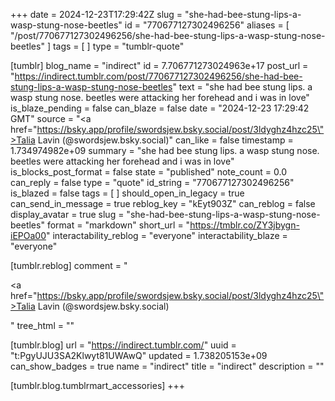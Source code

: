 +++
date = 2024-12-23T17:29:42Z
slug = "she-had-bee-stung-lips-a-wasp-stung-nose-beetles"
id = "770677127302496256"
aliases = [ "/post/770677127302496256/she-had-bee-stung-lips-a-wasp-stung-nose-beetles" ]
tags = [ ]
type = "tumblr-quote"

[tumblr]
blog_name = "indirect"
id = 7.706771273024963e+17
post_url = "https://indirect.tumblr.com/post/770677127302496256/she-had-bee-stung-lips-a-wasp-stung-nose-beetles"
text = "she had bee stung lips. a wasp stung nose. beetles were attacking her forehead and i was in love"
is_blaze_pending = false
can_blaze = false
date = "2024-12-23 17:29:42 GMT"
source = "<a href=\"https://bsky.app/profile/swordsjew.bsky.social/post/3ldyghz4hzc25\">Talia Lavin (@swordsjew.bsky.social)</a>"
can_like = false
timestamp = 1.734974982e+09
summary = "she had bee stung lips. a wasp stung nose. beetles were attacking her forehead and i was in love"
is_blocks_post_format = false
state = "published"
note_count = 0.0
can_reply = false
type = "quote"
id_string = "770677127302496256"
is_blazed = false
tags = [ ]
should_open_in_legacy = true
can_send_in_message = true
reblog_key = "kEyt903Z"
can_reblog = false
display_avatar = true
slug = "she-had-bee-stung-lips-a-wasp-stung-nose-beetles"
format = "markdown"
short_url = "https://tmblr.co/ZY3jbygn-iEPOa00"
interactability_reblog = "everyone"
interactability_blaze = "everyone"

[tumblr.reblog]
comment = "<p><a href=\"https://bsky.app/profile/swordsjew.bsky.social/post/3ldyghz4hzc25\">Talia Lavin (@swordsjew.bsky.social)</a></p>"
tree_html = ""

[tumblr.blog]
url = "https://indirect.tumblr.com/"
uuid = "t:PgyUJU3SA2Klwyt81UWAwQ"
updated = 1.738205153e+09
can_show_badges = true
name = "indirect"
title = "indirect"
description = ""

[tumblr.blog.tumblrmart_accessories]
+++
